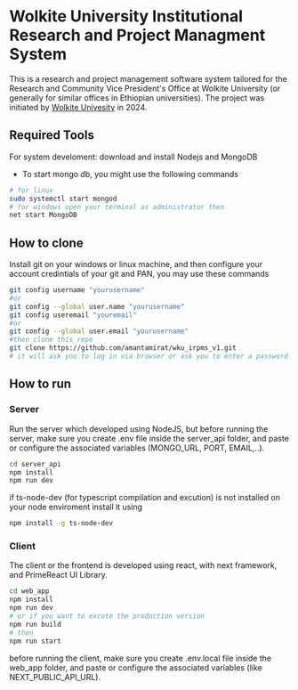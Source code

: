 ﻿# Wolkite University Institutional Research and Project Managment System
This is a research and project management software system tailored for the Research and Community Vice President's Office at Wolkite University (or generally for similar offices in Ethiopian universities).
The project was initiated by [Wolkite Univesity](https://www.wku.edu.et) in 2024.

## Required Tools
For system develoment: download and install Nodejs and MongoDB
- To start mongo db, you might use the following commands
```bash
# for linux 
sudo systemctl start mongod
# for windows open your terminal as administrator then
net start MongoDB
```

## How to clone
Install git on your windows or linux machine, and then configure your account credintials of your git and PAN, you may use these commands
```bash
git config username "yourusername" 
#or
git config --global user.name "yourusername" 
git config useremail "youremail"
#or
git config --global user.email "yourusername" 
#then clone this repo 
git clone https://github.com/amantamirat/wku_irpms_v1.git
# it will ask you to log in via browser or ask you to enter a password (PAN) for PAN use the one you recived.
```

## How to run
### Server 
Run the server which developed using NodeJS, but before running the server, make sure you create .env file inside the server_api folder, and paste or configure the associated variables (MONGO_URL, PORT,  EMAIL,..).
```bash
cd server_api
npm install
npm run dev
```
if ts-node-dev (for typescript compilation and excution) is not installed on your node enviroment install it using 
```bash
npm install -g ts-node-dev
```
### Client
The client or the frontend is developed using react, with next framework, and PrimeReact UI Library. 
```bash
cd web_app
npm install
npm run dev
# or if you want to excute the production version
npm run build
# then
npm run start
```
before running the client, make sure you create .env.local file inside the web_app folder, and paste or configure the associated variables (like NEXT_PUBLIC_API_URL).
